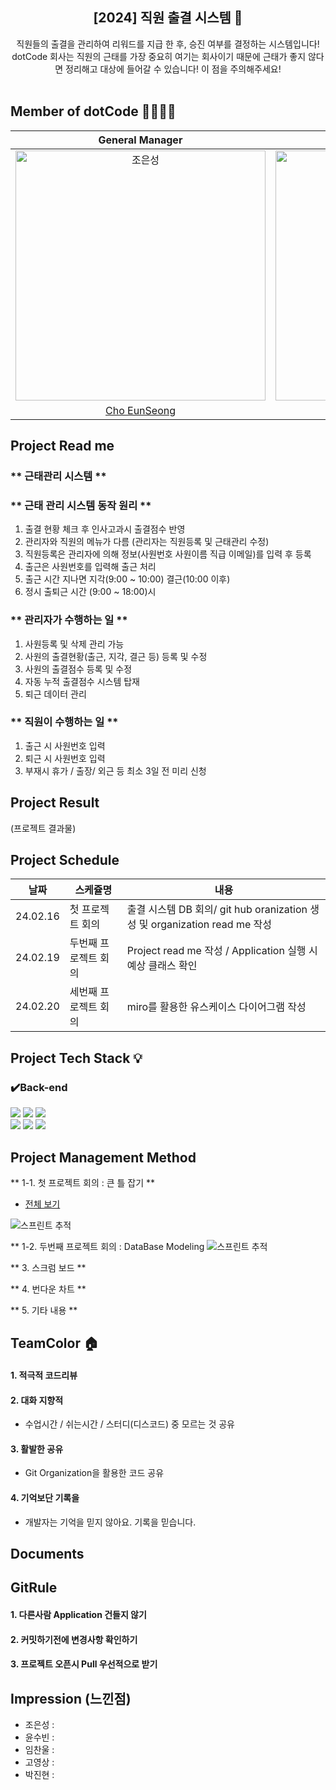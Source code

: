 <div align="center">
<h2>[2024] 직원 출결 시스템 📝</h2>
  직원들의 출결을 관리하여 리워드를 지급 한 후, 승진 여부를 결정하는 시스템입니다!<br> dotCode 회사는 직원의 근태를 가장 중요히 여기는 회사이기 때문에 근태가 좋지 않다면 정리해고 대상에 들어갈 수 있습니다! 이 점을 주의해주세요!<br><br>
</div>

## Member of dotCode 👨‍👨‍👧‍👧
|                                         General Manager                                          |                                         Database Manager                                          |                                         Configuration Manager                                          |                                         Moderator                                         |                                       Project Manager                                        | 
| :--------------------------------------------------------------------------------------: | :--------------------------------------------------------------------------------------: | :--------------------------------------------------------------------------------------: | :-------------------------------------------------------------------------------------: | :-----------------------------------------------------------------------------------: |
| <img src="https://avatars.githubusercontent.com/u/152046800?v=4" width=400px alt="조은성"/> | <img src="https://avatars.githubusercontent.com/u/134928447?v=4" width=400px alt="윤수빈"/> | <img src="https://avatars.githubusercontent.com/u/90615404?v=4" width=400px alt="임찬울"/> | <img src="https://avatars.githubusercontent.com/u/157683508?v=4" width=400px alt="고영상"> | <img src="https://avatars.githubusercontent.com/u/159097835?v=4" width=400px alt="박진현"> |
|                       [Cho EunSeong](https://github.com/eunseongjo)                        |                            [Yoon Soobin](https://github.com/nunu1101)                            |                            [Lim ChanWool](https://github.com/cwul94)                            |                          [Go YoungSang](https://github.com/moass2024)                           |                         [Park JinHyun](https://github.com/0COK0)                         |

## Project Read me
### ** 근태관리 시스템 **
### ** 근태 관리 시스템 동작 원리 **
1. 출결 현황 체크 후 인사고과시 출결점수 반영
2. 관리자와 직원의 메뉴가 다름 (관리자는 직원등록 및 근태관리 수정)
3. 직원등록은 관리자에 의해 정보(사원번호 사원이름 직급 이메일)를 입력 후 등록
4. 출근은 사원번호를 입력해 출근 처리
5. 출근 시간 지나면 지각(9:00 ~ 10:00) 결근(10:00 이후) 
6. 정시 출퇴근 시간 (9:00 ~ 18:00)시

### ** 관리자가 수행하는 일 **
1. 사원등록 및 삭제 관리 가능
2. 사원의 출결현황(출근, 지각, 결근 등) 등록 및 수정
3. 사원의 출결점수 등록 및 수정
4. 자동 누적 출결점수 시스템 탑재
5. 퇴근 데이터 관리

### ** 직원이 수행하는 일 **
1. 출근 시 사원번호 입력
2. 퇴근 시 사원번호 입력
3. 부재시 휴가 / 출장/ 외근 등 최소 3일 전 미리 신청

## Project Result
(프로젝트 결과물)

## Project Schedule
|날짜|스케쥴명|내용|
|------|---|---|
|24.02.16|첫 프로젝트 회의|출결 시스템 DB 회의/ git hub oranization 생성 및 organization read me 작성|
|24.02.19|두번째 프로젝트 회의|Project read me 작성 / Application 실행 시 예상 클래스 확인|
|24.02.20|세번째 프로젝트 회의|miro를 활용한 유스케이스 다이어그램 작성|

## Project Tech Stack 💡
### ✔️Back-end
<div align=left>
<img src="https://img.shields.io/badge/IntelliJ IDEA-6DB33F?style=for-the-badge&logo=IntelliJ IDEA&logoColor=green">
<img src="https://img.shields.io/badge/java-007396?style=for-the-badge&logo=java&logoColor=white">
<img src="https://img.shields.io/badge/mysql-4479A1?style=for-the-badge&logo=mysql&logoColor=green">
<br>
  
<img src="https://img.shields.io/badge/gradle-02303A?style=for-the-badge&logo=gradle&logoColor=white">
<img src="https://img.shields.io/badge/github-181717?style=for-the-badge&logo=github&logoColor=white">
<img src="https://img.shields.io/badge/git-F05032?style=for-the-badge&logo=git&logoColor=white">
</div>

## Project Management Method
** 1-1. 첫 프로젝트 회의 : 큰 틀 잡기 **
- [전체 보기](https://docs.google.com/spreadsheets/d/1YogkHXzy_kJyizxFvUkbJNSwWlOVim1U43TBdAWUXFI/edit?usp=sharing)
  
![스프린트 추적](https://github.com/dotCodeTeam/dotCode/assets/134928447/4ab9f1c0-c943-403f-88fb-041f03417b8a)

** 1-2. 두번째 프로젝트 회의 : DataBase Modeling
![스프린트 추적](https://github.com/dotCodeTeam/dotCode/assets/134928447/e204e397-f90b-49b6-a1ca-af02875e4741)

** 3. 스크럼 보드 **

** 4. 번다운 차트 **

** 5. 기타 내용 **
## TeamColor 🏠

#### 1. 적극적 코드리뷰
#### 2. 대화 지향적
   - 수업시간 / 쉬는시간 / 스터디(디스코드) 중 모르는 것 공유
#### 3. 활발한 공유
   - Git Organization을 활용한 코드 공유
#### 4. 기억보단 기록을
   - 개발자는 기억을 믿지 않아요. 기록을 믿습니다.

## Documents

## GitRule
#### 1. 다른사람 Application 건들지 않기
#### 2.  커밋하기전에 변경사항 확인하기
#### 3. 프로젝트 오픈시 Pull 우선적으로 받기

## Impression (느낀점)
- 조은성 :
- 윤수빈 :
- 임찬울 :
- 고영상 :
- 박진현 : 
